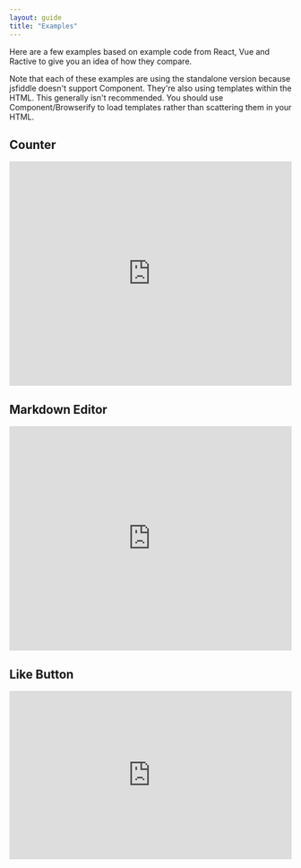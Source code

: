 ```yaml
---
layout: guide
title: "Examples"
---
```


Here are a few examples based on example code from React, Vue and Ractive
to give you an idea of how they compare.

Note that each of these examples are using the standalone version because
jsfiddle doesn't support Component. They're also using templates within the
HTML. This generally isn't recommended. You should use Component/Browserify
to load templates rather than scattering them in your HTML.

## Counter

<iframe width="100%" height="400" src="http://jsfiddle.net/anthonyshort/ybq9Q/embedded/result,js" frameborder="0"></iframe>

## Markdown Editor

<iframe width="100%" height="400" src="http://jsfiddle.net/anthonyshort/QGK3r/embedded/result,js,html" frameborder="0"></iframe>

## Like Button

<iframe width="100%" height="300" src="http://jsfiddle.net/anthonyshort/ZA2gQ/6/embedded/result,js,html" frameborder="0"></iframe>